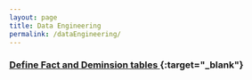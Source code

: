 ```yaml
---
layout: page
title: Data Engineering
permalink: /dataEngineering/
---
```


### [Define Fact and Deminsion tables ](http://yinkin.ziruoinc.com/blog/detail/blodId6){:target="_blank"}